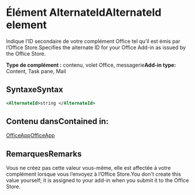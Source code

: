 # <a name="alternateid-element"></a><span data-ttu-id="8f3b1-101">Élément AlternateId</span><span class="sxs-lookup"><span data-stu-id="8f3b1-101">AlternateId element</span></span>

<span data-ttu-id="8f3b1-102">Indique l’ID secondaire de votre complément Office tel qu’il est émis par l’Office Store.</span><span class="sxs-lookup"><span data-stu-id="8f3b1-102">Specifies the alternate ID for your Office Add-in as issued by the Office Store.</span></span>

<span data-ttu-id="8f3b1-103">**Type de complément :** contenu, volet Office, messagerie</span><span class="sxs-lookup"><span data-stu-id="8f3b1-103">**Add-in type:** Content, Task pane, Mail</span></span>

## <a name="syntax"></a><span data-ttu-id="8f3b1-104">Syntaxe</span><span class="sxs-lookup"><span data-stu-id="8f3b1-104">Syntax</span></span>

```XML
<AlternateId>string </AlternateId>
```

## <a name="contained-in"></a><span data-ttu-id="8f3b1-105">Contenu dans</span><span class="sxs-lookup"><span data-stu-id="8f3b1-105">Contained in:</span></span>

[<span data-ttu-id="8f3b1-106">OfficeApp</span><span class="sxs-lookup"><span data-stu-id="8f3b1-106">OfficeApp</span></span>](officeapp.md)

## <a name="remarks"></a><span data-ttu-id="8f3b1-107">Remarques</span><span class="sxs-lookup"><span data-stu-id="8f3b1-107">Remarks</span></span>

<span data-ttu-id="8f3b1-108">Vous ne créez pas cette valeur vous-même, elle est affectée à votre complément lorsque vous l’envoyez à l’Office Store.</span><span class="sxs-lookup"><span data-stu-id="8f3b1-108">You don't create this value yourself; it is assigned to your add-in when you submit it to the Office Store.</span></span>

